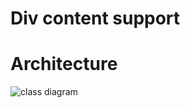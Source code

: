 Div content support 
==================

Architecture
============

![class diagram](../../docs/diagrams/roopkotha_gui_veladivml.svg)
